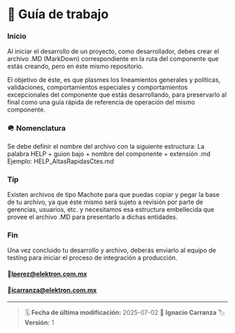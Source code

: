 # 🦮 Guía de trabajo

### Inicio
Al iniciar el desarrollo de un proyecto, como desarrollador, debes crear el archivo .MD (MarkDown) correspondiente en la ruta del componente que estás creando, pero en éste mismo repositorio.

El objetivo de éste, es que plasmes los lineamientos generales y políticas, validaciones, comportamientos especiales y comportamientos excepcionales del componente que estás desarrollando, para preservarlo al final como una guía rápida de referencia de operación del mismo componente.

### 🪖 Nomenclatura
Se debe definir el nombre del archivo con la siguiente estructura:
La palabra HELP + guion bajo + nombre del componente + extensión .md
Ejemplo:
HELP_AltasRapidasCtes.md

### Tip
Existen archivos de tipo Machote para que puedas copiar y pegar la base de tu archivo, ya que éste mismo será sujeto a revisión por parte de gerencias, usuarios, etc. y necesitamos esa estructura embellecida que provee el archivo .MD para presentarlo a dichas entidades.

### Fin
Una vez concluido tu desarrollo y archivo, deberás enviarlo al equipo de testing para iniciar el proceso de integración a producción.
#### 📨lperez@elektron.com.mx
#### 📨icarranza@elektron.com.mx

---
> 🗓️ **Fecha de última modificación:** 2025-07-02
> 👤 **Ignacio Carranza**
> 🏷️ **Versión:** 1
